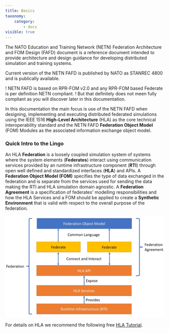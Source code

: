 ```yaml
---
title: Basics
taxonomy:
    category:
        - docs
visible: true
---
```


The NATO Education and Training Network (NETN) Federation Architecture and FOM Design (FAFD)
document is a reference document intended to provide architecture and design guidance for developing
distributed simulation and training systems. 

Current version of the NETN FAFD is published by NATO as STANREC 4800 and is publically available. 

! NETN FAFD is based on RPR-FOM v2.0 and any RPR-FOM based Federate is per definition NETN compliant. 
! But that definitely does not meen fully compliant as you will discover later in this documentation.

In this documentation the main focus is use of the NETN FAFD when designing, implementing and executing distributed 
federated simulations using the IEEE 1516 **High-Level Architecture** (HLA) as the core technical interoperability standard and the NETN FAFD **Federation Object Model** (FOM) Modules as the associated information exchange object model. 

### Quick Intro to the Lingo

An HLA **Federation** is a loosely coupled simulation system of systems where the system elements (**Federates**) interact using communication services provided by an runtime infrastructure component (**RTI**) through open well defined and standardized interfaces (**HLA**) and APIs. A **Federation Object Model (FOM)** specifies the type of data exchanged in the federation and is separate from the services used for sending the data making the RTI and HLA simulation domain agnostic. A **Federation Agreement** is a specification of federates' modelling responsibilities and how the HLA Services and a FOM should be applied to create a **Synthetic Environment** that is valid with respect to the overall purpose of the federation.

![](federation.jpg)

For details on HLA we recommend the following free [HLA Tutorial](http://www.pitchtechnologies.com/hlatutorial/).


